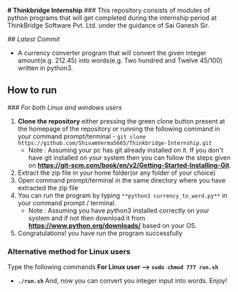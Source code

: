 **# Thinkbridge Internship**
    ### This repository consists of modules of python programs that will get completed during the internship period at ThinkBridge Software Pvt. Ltd. under the guidance of Sai Ganesh Sir.  

_## Latest Commit_

* A currency converter program that will convert the given integer amount(e.g. 212.45) into words(e.g. Two hundred and Twelve 45/100) written in python3.

## How to run

_### For both Linux and windows users_

1. **Clone the repository** either pressing the green clone button present at the homepage of the repository or running the following command in your command prompt/terminal - `git clone https://github.com/ShivamVerma5665/Thinkbridge-Internship.git`
   * Note : Assuming your pc has git already installed on it. If you don't have git installed on your system then you can follow the steps given on **https://git-scm.com/book/en/v2/Getting-Started-Installing-Git**.
2. Extract the zip file in your home folder(or any folder of your choice)
3. Open command prompt/terminal in the same directory where you have extracted the zip file
4. You can run the program by typing `**python3 currency_to_word.py**` in your command prompt / terminal.
    * Note : Assuming you have python3 installed correctly on your system and if not then download it from             
      **https://www.python.org/downloads/** based on your OS.
5. Congratulations! you have run the program successfully

### **Alternative method for Linux users**
Type the following commands
   **For Linux user --> `sudo chmod 777 run.sh`**
   * **`./run.sh`**
And, now you can convert you integer input into words. Enjoy!
